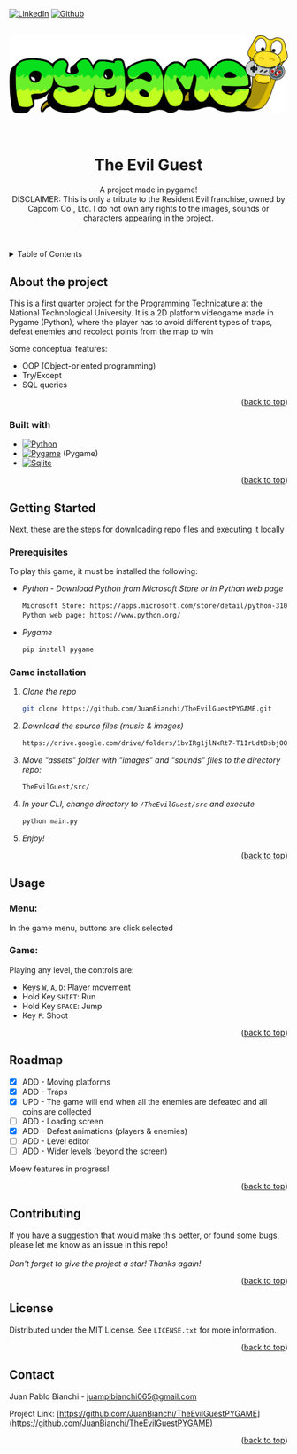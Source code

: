 <a name="readme-top"></a>
<!--
*** Project: Made in Pygame - Python
*** License: MIT License
*** Author: Juan Pablo Bianchi
-->

[![LinkedIn][linedin_img]][linkedin_link] [![Github][github_img]][github_link] 

<!-- PROJECT LOGO -->
<br />
<div align="center">
  <a>
    <img src="https://raw.githubusercontent.com/pygame/pygame/main/docs/reST/_static/pygame_logo.svg" alt="Logo">
  </a>
  <br />  <br />  <br />
  <h1 align="center">The Evil Guest</h1>

  <p align="center">
    A project made in pygame! <br /> 
    DISCLAIMER: This is only a tribute to the Resident Evil franchise, owned by Capcom Co., Ltd.
    I do not own any rights to the images, sounds or characters appearing in the project.
  </p>
</div>


<br />
<br />
<!-- TABLE OF CONTENTS -->
<details>
  <summary>Table of Contents</summary>
  <ol>
    <li>
      <a href="#about-the-project">About the project</a>
      <ul>
        <li><a href="#built-with">Built with</a></li>
      </ul>
    </li>
    <li>
      <a href="#getting-started">Getting Started</a>
      <ul>
        <li><a href="#prerequisites">Prerequisites</a></li>
        <li><a href="#game-installation">Game installation</a></li>
      </ul>
    </li>
    <li><a href="#usage">Usage</a></li>
    <li><a href="#debug-mode">Debug mode</a></li>
    <li><a href="#game-previews">Game previews</a></li>
    <li><a href="#roadmap">Roadmap</a></li>
    <li><a href="#license">License</a></li>
    <li><a href="#contact">Contact</a></li>
  </ol>
</details>



<!-- ABOUT THE PROJECT -->
## About the project

This is a first quarter project for the Programming Technicature at the National Technological University.
It is a 2D platform videogame made in Pygame (Python), where the player has to avoid different types of traps, defeat enemies and recolect points from the map to win

Some conceptual features:
* OOP (Object-oriented programming)
* Try/Except
* SQL queries
<p align="right">(<a href="#readme-top">back to top</a>)</p>



### Built with

* [![Python][python_img]][python_url]
* [![Pygame][python_img]][pygame_url] (Pygame)
* [![Sqlite][sqlite_img]][sqlite_url]

<p align="right">(<a href="#readme-top">back to top</a>)</p>


<!-- GETTING STARTED -->
## Getting Started

Next, these are the steps for downloading repo files and executing it locally

### Prerequisites

To play this game, it must be installed the following:

* _Python - Download Python from Microsoft Store or in Python web page_
  ```sh
  Microsoft Store: https://apps.microsoft.com/store/detail/python-310/9PJPW5LDXLZ5
  Python web page: https://www.python.org/
  ```
* _Pygame_
  ```sh
  pip install pygame
  ```

### Game installation

1. _Clone the repo_
   ```sh
   git clone https://github.com/JuanBianchi/TheEvilGuestPYGAME.git
   ```
2. _Download the source files (music & images)_
   ```sh
   https://drive.google.com/drive/folders/1bvIRg1jlNxRt7-T1IrUdtDsbjOOqbaEf?usp=drive_link
   ```
3. _Move "assets" folder with "images" and "sounds" files to the directory repo:_
   ```sh
   TheEvilGuest/src/
   ```
4. _In your CLI, change directory to `/TheEvilGuest/src` and execute_
   ```sh
   python main.py
   ```
5. _Enjoy!_
<p align="right">(<a href="#readme-top">back to top</a>)</p>



<!-- USAGE EXAMPLES -->
## Usage
### Menu:
In the game menu, buttons are click selected

### Game: 
Playing any level, the controls are:

* Keys `W`, `A`, `D`: Player movement
* Hold Key `SHIFT`: Run
* Hold Key `SPACE`: Jump
* Key `F`: Shoot
<p align="right">(<a href="#readme-top">back to top</a>)</p>



<!-- ROADMAP -->
## Roadmap

- [x] ADD - Moving platforms
- [x] ADD - Traps
- [x] UPD - The game will end when all the enemies are defeated and all coins are collected
- [ ] ADD - Loading screen
- [x] ADD - Defeat animations (players & enemies)
- [ ] ADD - Level editor
- [ ] ADD - Wider levels (beyond the screen)

Moew features in progress!


<p align="right">(<a href="#readme-top">back to top</a>)</p>


<!-- CONTRIBUTING -->
## Contributing

If you have a suggestion that would make this better, or found some bugs, please let me know as an issue in this repo!<br/><br/>
_Don't forget to give the project a star! Thanks again!_

<p align="right">(<a href="#readme-top">back to top</a>)</p>


<!-- LICENSE -->
## License

Distributed under the MIT License. See `LICENSE.txt` for more information.

<p align="right">(<a href="#readme-top">back to top</a>)</p>


<!-- CONTACT -->
## Contact

Juan Pablo Bianchi - juampibianchi065@gmail.com

Project Link: [https://github.com/JuanBianchi/TheEvilGuestPYGAME](https://github.com/JuanBianchi/TheEvilGuestPYGAME)

<p align="right">(<a href="#readme-top">back to top</a>)</p>


<!-- MARKDOWN LINKS & IMAGES -->
[linedin_img]: https://img.shields.io/badge/LinkedIn-0077B5?style=for-the-badge&logo=linkedin&logoColor=white
[linkedin_link]: https://www.linkedin.com/in/juan-pablo-bianchi/
[github_img]: https://img.shields.io/badge/GitHub-100000?style=for-the-badge&logo=github&logoColor=white
[github_link]: https://github.com/JuanBianchi/
[python_img]: https://img.shields.io/badge/Python-FFD43B?style=for-the-badge&logo=python&logoColor=blue
[python_url]: https://www.python.org/
[pygame_url]: https://www.pygame.org/

[sqlite_img]: https://img.shields.io/badge/SQLite-07405E?style=for-the-badge&logo=sqlite&logoColor=white
[sqlite_url]: https://www.sqlite.org/index.html
